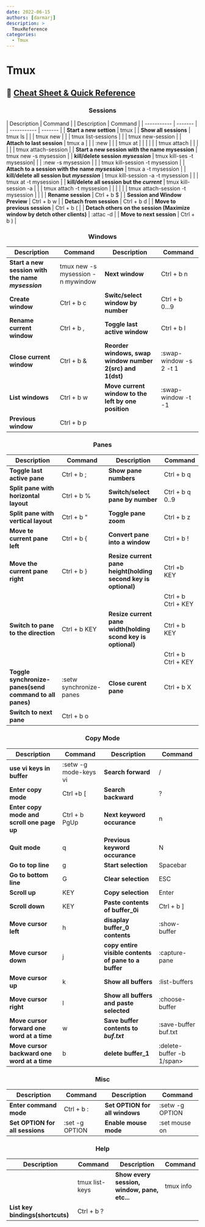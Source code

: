 ```yaml
---
date: 2022-06-15
authors: [darmarj]
description: >
  TmuxReference
categories:
  - Tmux
---
```


# Tmux
## 🔗 [Cheat Sheet & Quick Reference](https://tmuxcheatsheet.com/)

### <p style="text-align: center"><span class="rouge">Sessions</span></p>
|            Description         |      Command       |    |       Description            |      Command            |
|            -----------         |      -------       |    |       -----------            |      -------            |
|       **Start a new settion**  |      tmux          |    |    **Show all sessions**     |      tmux ls            |
|                                |      tmux new      |    |                              |  tmux list-sessions     |
|                                |   tmux new-session |    |   **Attach to last session** | tmux a                  |
|                                |      <span class="jade">:new</span>          |    |                              |   tmux at               |
|                                |                    |    |                              |   tmux attach           |
|                                |                    |    |                              |   tmux attach-session  |
| **Start a new session with the name mysession** | tmux new -s mysession | |   **kill/delete session _mysession_**  |   tmux kill-ses -t mysession|
|                                |  <span class="jade">:new -s mysession</span> |    |                              |   tmux kill-session -t mysession  |
| **Attach to a session with the name _mysession_** |  tmux a -t mysession  |    |   **kill/delete all session but _mysession_**  |  tmux kill-session -a -t mysession   |
|                                |  tmux at -t mysession   |    |  **kill/delete all session but the _current_**  |  tmux kill-session -a   |
|                                |  tmux attach -t myssesion  |     |                       |                       |
|                                |  tmux attach-session -t mysession   |        |                                   |
|  **Rename session**            |  Ctrl + b  $      |   |   **Session and Window Preview**  |   Ctrl + b  w        |
|  **Detach from session**       |  Ctrl + b  d      |   |   **Move to previous session**    |   Ctrl + b  (        |
|  **Detach others on the session (Maximize window by detch other clients)**  |  <span class="jade">:attac -d</span>    |   |  **Move to next session**  |  Ctrl + b  )  |


### <p style="text-align: center"><span class="rouge">Windows</span></p>
|       Description         |     Command     |         Description     |     Command         |
|       -----------         |     -------     |         -----------     |     -------         |
| **Start a new session with the name _mysession_** | tmux new -s mysession -n mywindow |  **Next window**  |  Ctrl + b  n  |
| **Create window**         |  Ctrl + b  c    |     **Switc/select window by number**   |     Ctrl + b  0...9     |
| **Rename current window** |  Ctrl + b  ,    |     **Toggle last active window**  |    Ctrl + b  l    |
| **Close current window**  |  Ctrl + b  &    |**Reorder windows, swap window number 2(src) and 1(dst)**| <span class="jade">:swap-window -s 2 -t 1</span> |
| **List windows**          |  Ctrl + b  w    |     **Move current window to the left by one position** | <span class="jade">:swap-window -t -1</span>  |
| **Previous window**       |  Ctrl + b  p    |                       |                        |


### <p style="text-align: center"><span class="rouge">Panes</span></p>
|       Description         |     Command     |         Description     |     Command         |
|       -----------         |     -------     |         -----------     |     -------         |
|   **Toggle last active pane**   |  Ctrl + b  ;    |    **Show pane numbers**    |   Ctrl + b  q       |
|   **Split pane with horizontal layout**  |   Ctrl + b  %    |     **Switch/select pane by number**    |  Ctrl + b  q  0..9  |
|   **Split pane with vertical layout**    |   Ctrl + b  "    |     **Toggle pane zoom**    |   Ctrl + b  z   |
|   **Move te current pane left**       |   Ctrl + b  {   |     **Convert pane into a window**  |   Ctrl + b  !   |
|   **Move the current pane right**     |   Ctrl + b  }   |     **Resize current pane height(holding second key is optional)** |  Ctrl +b  KEY  |
|                                       |                 |             |   Ctrl + b   Ctrl + KEY  |
|   **Switch to pane to the direction** |   Ctrl + b KEY  |     **Resize current pane width(holding scond key is optional)** |  Ctrl + b  KEY  |
|                                       |                 |             |   Ctrl + b   Ctrl + KEY  |
|   **Toggle synchronize-panes(send command to all panes)** |  <span class="jade">:setw synchronize-panes</span>    |     **Close curent pane**  |   Ctrl + b  X   |
|   **Switch to next pane**     |   Ctrl + b  o     |       |       |


### <p style="text-align: center"><span class="rouge">Copy Mode</span></p>
|       Description         |     Command     |         Description     |     Command         |
|       -----------         |     -------     |         -----------     |     -------         |
|   **use vi keys in buffer**   |  <span class="jade">:setw -g mode-keys vi</span>  |  **Search forward**  |   /    |
|   **Enter copy mode**     |   Ctrl +b  [      |   **Search backward**     |   ?   |
|   **Enter copy mode and scroll one page up**  |   Ctrl + b  PgUp      |   **Next keyword occurance**  |       n       |
|   **Quit mode**   |   q   |       **Previous keyword occurance**  |   N   |
|   **Go to top line**  |   g   |   **Start selection**     |   Spacebar    |
|   **Go to bottom line**   |   G   |   **Clear selection**     |   ESC     |
|   **Scroll up**       |   KEY     |   **Copy selection**  |   Enter   |
|   **Scroll down**     |   KEY     |   **Paste contents of buffer_0i**  |   Ctrl + b  ]     |
|   **Move cursor left**    |   h   |   **disaplay buffer_0 contents**  |   <span class="jade">:show-buffer</span>  |
|   **Move cursor down**    |   j   |   **copy entire visible contents of pane to a buffer**  |   <span class="jade">:capture-pane</span>  |
|   **Move cursor up**      |   k   |   **Show all buffers**  |   <span class="jade">:list-buffers</span>  |
|   **Move cursor right**   |   l   |   **Show all buffers and paste selected**  |   <span class="jade">:choose-buffer</span>  |
|   **Move cursor forward one word at a time**  |   w   |   **Save buffer contents to _buf.txt_**   |   <span class="jade">:save-buffer buf.txt</span>
|   **Move cursor backward one word at a time** |   b   |   **delete buffer_1**   |   <span class="jade">:delete-buffer -b 1/span>


### <p style="text-align: center"><span class="rouge">Misc</span></p>
|       Description         |     Command     |         Description     |     Command         |
|       -----------         |     -------     |         -----------     |     -------         |
|   **Enter command mode**  |   Ctrl + b  :   |  **Set OPTION for all windows**  |  <span class="jade">:setw -g OPTION</span>   |
|   **Set OPTION for all sessions**     |   <span class="jade">:set -g OPTION</span>    |   **Enable mouse mode**   |   <span class="jade">:set mouse on</span>     |


### <p style="text-align: center"><span class="rouge">Help</span></p>
|       Description         |     Command     |         Description     |     Command         |
|       -----------         |     -------     |         -----------     |     -------         |
|                           |   tmux list-keys      |   **Show every session, window, pane, etc...**    |   tmux info   |
|   **List key bindings(shortcuts)**    |   Ctrl + b  ?     |       |       |

